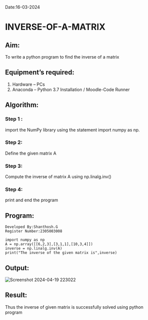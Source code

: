Date:16-03-2024
# INVERSE-OF-A-MATRIX
## Aim:
To write a python program to find the inverse of a matrix
## Equipment’s required:
1. 	Hardware – PCs
2. 	Anaconda – Python 3.7 Installation / Moodle-Code Runner
## Algorithm:
### Step 1 : 
import the NumPy library using the statement import numpy as np.
### Step 2: 
Define the given matrix A
### Step 3: 
Compute the inverse of matrix A using np.linalg.inv()
### Step 4: 
print and end the program
## Program:
```
Developed By:Shanthosh.G
Register Number:2305003008

import numpy as np
A = np.array([[6,2,3],[3,1,1],[10,3,4]])
inverse = np.linalg.inv(A)
print("The inverse of the given matrix is",inverse)
```
## Output:
![Screenshot 2024-04-19 223022](https://github.com/shanthosh397/INVERSE-OF-A-MATRIX/assets/153431200/071d3daa-da4e-4d7b-a9e2-0697d9f44124)

## Result:
Thus the inverse of given matrix is successfully solved using python program

